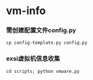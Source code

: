 # vm-info
### 需创建配置文件config.py
```
cp config-template.py config.py
```
### exsi虚拟机信息收集
```
cd scripts; python vmware.py
```
